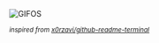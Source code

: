 <div align="justify">
<picture>
    <source media="(prefers-color-scheme: dark)" srcset="https://i.ibb.co/k2yMMnjB/output-gif.gif">
    <source media="(prefers-color-scheme: light)" srcset="https://i.ibb.co/k2yMMnjB/output-gif.gif">
    <img alt="GIFOS" src="https://i.ibb.co/k2yMMnjB/output-gif.gif">
</picture>

<sub><i>inspired from [x0rzavi/github-readme-terminal](https://github.com/x0rzavi/github-readme-terminal)</i></sub>

</div>

<!-- Image deletion URL: https://ibb.co/VYN33yR9/f1a35d60692800fe9a29923fcd81b7d6 -->